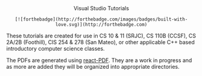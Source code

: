 
<div align="center">
	Visual Studio Tutorials
</div>
<div align="center">

	[![forthebadge](http://forthebadge.com/images/badges/built-with-love.svg)](http://forthebadge.com)
	
</div>

These tutorials are created for use in CS 10 & 11 (SRJC), CS 110B (CCSF), CS 2A/2B (Foothill), CIS 254 & 278 (San Mateo), or other applicable C++ based introductory computer science classes.

The PDFs are generated using [react-PDF](https://github.com/diegomura/react-pdf). They are a work in progress and as more are added they will be organized into appropriate directories. 